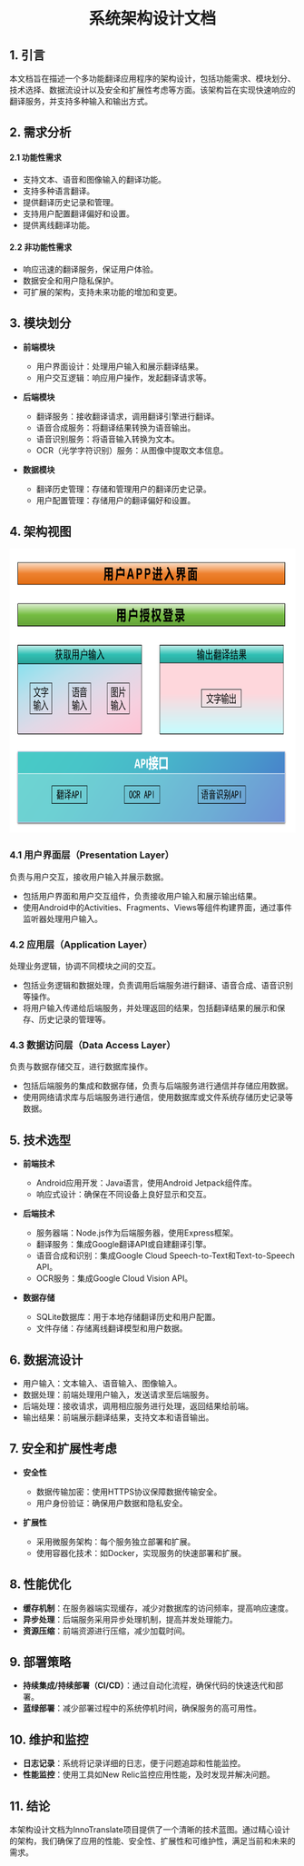 <h1 align="center">系统架构设计文档</h1>

## 1. 引言
本文档旨在描述一个多功能翻译应用程序的架构设计，包括功能需求、模块划分、技术选择、数据流设计以及安全和扩展性考虑等方面。该架构旨在实现快速响应的翻译服务，并支持多种输入和输出方式。

## 2. 需求分析
#### 2.1 功能性需求
- 支持文本、语音和图像输入的翻译功能。
- 支持多种语言翻译。
- 提供翻译历史记录和管理。
- 支持用户配置翻译偏好和设置。
- 提供离线翻译功能。

#### 2.2 非功能性需求
- 响应迅速的翻译服务，保证用户体验。
- 数据安全和用户隐私保护。
- 可扩展的架构，支持未来功能的增加和变更。

## 3.  模块划分
- **前端模块**
  - 用户界面设计：处理用户输入和展示翻译结果。
  - 用户交互逻辑：响应用户操作，发起翻译请求等。

- **后端模块**
  - 翻译服务：接收翻译请求，调用翻译引擎进行翻译。
  - 语音合成服务：将翻译结果转换为语音输出。
  - 语音识别服务：将语音输入转换为文本。
  - OCR（光学字符识别）服务：从图像中提取文本信息。

- **数据模块**
  - 翻译历史管理：存储和管理用户的翻译历史记录。
  - 用户配置管理：存储用户的翻译偏好和设置。

## 4. 架构视图

<div align=center> <img src="/pics/Arc.png" width="800" height="500">

  
<div align=left>
  
### 4.1 用户界面层（Presentation Layer）
  负责与用户交互，接收用户输入并展示数据。
- 包括用户界面和用户交互组件，负责接收用户输入和展示输出结果。
- 使用Android中的Activities、Fragments、Views等组件构建界面，通过事件监听器处理用户输入。

### 4.2 应用层（Application Layer）
 处理业务逻辑，协调不同模块之间的交互。
- 包括业务逻辑和数据处理，负责调用后端服务进行翻译、语音合成、语音识别等操作。
- 将用户输入传递给后端服务，并处理返回的结果，包括翻译结果的展示和保存、历史记录的管理等。

### 4.3 数据访问层（Data Access Layer）
负责与数据存储交互，进行数据库操作。

- 包括后端服务的集成和数据存储，负责与后端服务进行通信并存储应用数据。
- 使用网络请求库与后端服务进行通信，使用数据库或文件系统存储历史记录等数据。


## 5. 技术选型
- **前端技术**
  - Android应用开发：Java语言，使用Android Jetpack组件库。
  - 响应式设计：确保在不同设备上良好显示和交互。
  
- **后端技术**
  - 服务器端：Node.js作为后端服务器，使用Express框架。
  - 翻译服务：集成Google翻译API或自建翻译引擎。
  - 语音合成和识别：集成Google Cloud Speech-to-Text和Text-to-Speech API。
  - OCR服务：集成Google Cloud Vision API。

- **数据存储**
  - SQLite数据库：用于本地存储翻译历史和用户配置。
  - 文件存储：存储离线翻译模型和用户数据。

## 6. 数据流设计
- 用户输入：文本输入、语音输入、图像输入。
- 数据处理：前端处理用户输入，发送请求至后端服务。
- 后端处理：接收请求，调用相应服务进行处理，返回结果给前端。
- 输出结果：前端展示翻译结果，支持文本和语音输出。

## 7. 安全和扩展性考虑
- **安全性**
  - 数据传输加密：使用HTTPS协议保障数据传输安全。
  - 用户身份验证：确保用户数据和隐私安全。

- **扩展性**
  - 采用微服务架构：每个服务独立部署和扩展。
  - 使用容器化技术：如Docker，实现服务的快速部署和扩展。

## 8. 性能优化

- **缓存机制**：在服务器端实现缓存，减少对数据库的访问频率，提高响应速度。
- **异步处理**：后端服务采用异步处理机制，提高并发处理能力。
- **资源压缩**：前端资源进行压缩，减少加载时间。

## 9. 部署策略

- **持续集成/持续部署（CI/CD）**：通过自动化流程，确保代码的快速迭代和部署。
- **蓝绿部署**：减少部署过程中的系统停机时间，确保服务的高可用性。

## 10. 维护和监控

- **日志记录**：系统将记录详细的日志，便于问题追踪和性能监控。
- **性能监控**：使用工具如New Relic监控应用性能，及时发现并解决问题。

## 11. 结论

本架构设计文档为InnoTranslate项目提供了一个清晰的技术蓝图。通过精心设计的架构，我们确保了应用的性能、安全性、扩展性和可维护性，满足当前和未来的需求。

